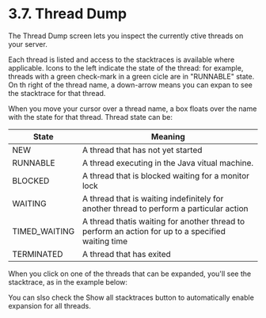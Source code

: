 # 3.7. Thread Dump

The Thread Dump screen lets you inspect the currently ctive threads on your server.

Each thread is listed and access to the stacktraces is available where applicable. Icons to the left indicate the state of the thread: for example, threads with a green check-mark in a green cicle are in "RUNNABLE" state. On th right of the thread name, a down-arrow means you can expan to see the stacktrace for that thread.

When you move your cursor over a thread name, a box floats over the name with the state for that thread. Thread state can be:

|State|Meaning|
|---|---|
|NEW|A thread that has not yet started|
|RUNNABLE|A thread executing in the Java vitual machine.|
|BLOCKED|A thread that is blocked waiting for a monitor lock|
|WAITING|A thread that is waiting indefinitely for another thread to perform a particular action|
|TIMED_WAITING|A thread thatis waiting for another thread to perform an action for up to a specified waiting time|
|TERMINATED|A thread that has exited|

When you click on one of the threads that can be expanded, you'll see the stacktrace, as in the example below:

You can slso check the Show all stacktraces button to automatically enable expansion for all threads.